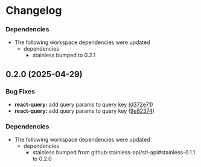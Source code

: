 # Changelog

### Dependencies

* The following workspace dependencies were updated
  * dependencies
    * stainless bumped to 0.2.1

## 0.2.0 (2025-04-29)


### Bug Fixes

* **react-query:** add query params to query key ([d372e71](https://github.com/stainless-api/stl-api/commit/d372e71a73063582ab8d93e917a036df49f3b2b0))
* **react-query:** add query params to query key ([9e82374](https://github.com/stainless-api/stl-api/commit/9e823740527cccadaa12c73ecdd306e119940a9a))


### Dependencies

* The following workspace dependencies were updated
  * dependencies
    * stainless bumped from github:stainless-api/stl-api#stainless-0.1.1 to 0.2.0
